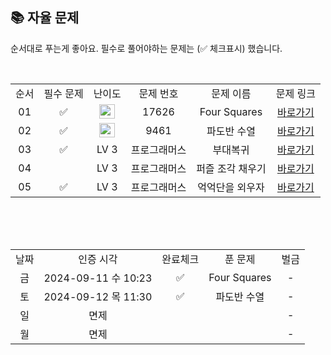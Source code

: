 
## 📚 자율 문제

순서대로 푸는게 좋아요.
필수로 풀어야하는 문제는 (✅ 체크표시) 했습니다.

<br/>
<table>
  <tr>
    <td align="center">순서</td>
    <td align="center">필수 문제</td>
    <td align="center">난이도</td>
    <td align="center">문제 번호</td>
    <td align="center">문제 이름</td>
    <td align="center">문제 링크</td>
  </tr>
  <tr>
    <td align="center">01</td>
    <td align="center">✅</td>
    <td align="center"><img height="23px" width="25px" src="https://d2gd6pc034wcta.cloudfront.net/tier/8.svg"></td>
    <td align="center">17626</td>
    <td align="center">Four Squares</td>
    <td align="center"><a href="https://www.acmicpc.net/problem/17626">바로가기</a></td>
  </tr>
  <tr>
    <td align="center">02</td>
    <td align="center">✅</td>
    <td align="center"><img height="23px" width="25px" src="https://d2gd6pc034wcta.cloudfront.net/tier/8.svg"></td>
    <td align="center">9461</td>
    <td align="center">파도반 수열</td>
    <td align="center"><a href="https://www.acmicpc.net/problem/9461">바로가기</a></td>
  </tr>
  <tr>
    <td align="center">03</td>
    <td align="center">✅</td>
    <td align="center">LV 3</td>
    <td align="center">프로그래머스</td>
    <td align="center">부대복귀</td>
    <td align="center"><a href="https://school.programmers.co.kr/learn/courses/30/lessons/132266">바로가기</a></td>
  </tr>
    <tr>
    <td align="center">04</td>
    <td align="center"></td>
    <td align="center">LV 3</td>
    <td align="center">프로그래머스</td>
    <td align="center">퍼즐 조각 채우기</td>
    <td align="center"><a href="https://school.programmers.co.kr/learn/courses/30/lessons/84021">바로가기</a></td>
  </tr>
  <tr>
    <td align="center">05</td>
    <td align="center">✅</td>
    <td align="center">LV 3</td>
    <td align="center">프로그래머스</td>
    <td align="center">억억단을 외우자</td>
    <td align="center"><a href="https://school.programmers.co.kr/learn/courses/30/lessons/138475">바로가기</a></td>
  </tr>
</table>
<br/><br/>


<br>

<table>
  <tr>
    <td align="center">날짜</td>
    <td align="center">인증 시각</td>
    <td align="center">완료체크</td>
    <td align="center">푼 문제</td>
    <td align="center">벌금</td>
  </tr>
  <tr>
    <td align="center">금</td>
    <td align="center">2024-09-11 수 10:23</td>
    <td align="center">✅</td>
    <td align="center">Four Squares</td>
    <td align="center">-</td>
  </tr>
  <tr>
    <td align="center">토</td>
    <td align="center">2024-09-12 목 11:30</td>
    <td align="center">✅</td>
    <td align="center">파도반 수열</td>
    <td align="center">-</td>
  </tr>
    <tr>
    <td align="center">일</td>
    <td align="center">면제</td>
    <td align="center"></td>
    <td align="center"></td>
    <td align="center">-</td>
  </tr>
    <tr>
    <td align="center">월</td>
    <td align="center">면제</td>
    <td align="center"></td>
    <td align="center"></td>
    <td align="center">-</td>
  </tr>
</table>
